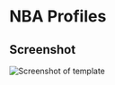 # NBA Profiles

## Screenshot 
![Screenshot of template](https://user-images.githubusercontent.com/92088326/146623499-e4904883-4db3-4ad0-837f-d9f243f05b49.png)
